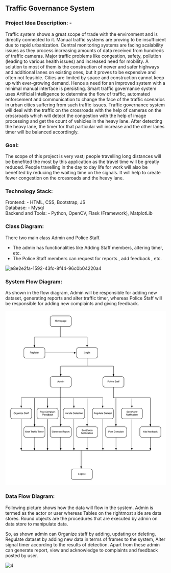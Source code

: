 

## Traffic Governance System

### Project Idea Description: -
Traffic system shows a great scope of trade with the environment and is directly connected to it. Manual traffic systems are proving to be insufficient due to rapid urbanization. Central monitoring systems are facing scalability issues as they process increasing amounts of data received from hundreds of traffic cameras. Major traffic problems like congestion, safety, pollution (leading to various health issues) and increased need for mobility. A solution to most of them is the construction of newer and safer highways and additional lanes on existing ones, but it proves to be expensive and often not feasible. Cities are limited by space and construction cannot keep up with ever-growing demand. Hence a need for an improved system with a minimal manual interface is persisting. Smart traffic governance system uses Artificial Intelligence to determine the flow of traffic, automated enforcement and communication to change the face of the traffic scenarios in urban cities suffering from such traffic issues.
Traffic governance system will deal with the traffic on the crossroads with the help of cameras on the crossroads which will detect the congestion with the help of image processing and get the count of vehicles in the heavy lane. After detecting the heavy lane, the timer for that particular will increase and the other lanes timer will be balanced accordingly.

### Goal: 
The scope of this project is very vast; people travelling long distances will be benefited the most by this application as the travel time will be greatly reduced.
People travelling in the day to day life for work will also be benefited by reducing the waiting time on the signals. It will help to create fewer congestion on the crossroads and the heavy lane.

### Technology Stack:
Frontend: - HTML, CSS, Bootstrap, JS <br>
Database: - Mysql <br>
Backend and Tools: - Python, OpenCV, Flask (Framework), MatplotLib


### Class Diagram:
There two main class Admin and Police Staff.<br>
- The admin has functionalities like Adding Staff members, altering timer, etc.
- The Police Staff members can request for reports , add feedback , etc.

![e8e2e2fa-1592-43fc-8f44-96c0b04220a4](https://user-images.githubusercontent.com/29951473/78604307-7cfc3480-780e-11ea-9312-5f197de36680.jpg)


### System Flow Diagram:
As shown in the flow diagram, Admin will be responsible for adding new dataset, generating reports and alter traffic timer, whereas Police Staff will be responsible for adding new complaints and giving feedback.

![System Flow](/images/SystemFlowDiagram.jpeg)


### Data Flow Diagram:

Following picture shows how the data will flow in the system.
Admin is termed as the actor or user whereas Tables on the rightmost side are data stores. Round objects are the procedures that are executed by admin on data store to manipulate data.

So, as shown admin can Organize staff by adding, updating or deleting, Regulate dataset by adding new data in terms of frames to the system, Alter signal timer according to the results of detection.
Apart from these admin can generate report, view and acknowledge to complaints and feedback posted by user.

![4](https://user-images.githubusercontent.com/46435796/78605973-60adc700-7811-11ea-9529-553d0bab0d6d.jpg)

